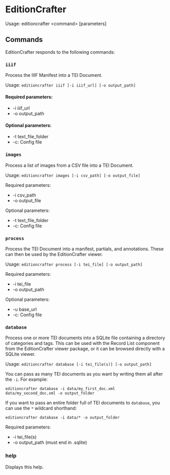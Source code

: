 # EditionCrafter

Usage: editioncrafter \<command\> [parameters]

## Commands

EditionCrafter responds to the following commands:

### `iiif`

Process the IIIF Manifest into a TEI Document.

Usage: `editioncrafter iiif [-i iiif_url] [-o output_path]`

#### Required parameters:
* -i iiif_url
* -o output_path

#### Optional parameters:
* -t text_file_folder
* -c: Config file

### `images`

Process a list of images from a CSV file into a TEI Document.

Usage: `editioncrafter images [-i csv_path] [-o output_file]`

Required parameters:
* -i csv_path
* -o output_file

Optional parameters:
* -t text_file_folder
* -c: Config file

### `process`

Process the TEI Document into a manifest, partials, and annotations. These can then be used by the EditionCrafter viewer.

Usage: `editioncrafter process [-i tei_file] [-o output_path]`

Required parameters:
* -i tei_file
* -o output_path

Optional parameters:
* -u base_url
* -c: Config file

### `database`

Process one or more TEI documents into a SQLite file containing a directory of categories and tags. This can be used with the Record List component from the EditionCrafter viewer package, or it can be browsed directly with a SQLite viewer.

Usage: `editioncrafter database [-i tei_file(s)] [-o output_path]`

You can pass as many TEI documents as you want by writing them all after the `-i`. For example:

`editioncrafter database -i data/my_first_doc.xml data/my_second_doc.xml -o output_folder`

If you want to pass an entire folder full of TEI documents to `database`, you can use the `*` wildcard shorthand:

`editioncrafter database -i data/* -o output_folder`

Required parameters:
* -i tei_file(s)
* -o output_path (must end in .sqlite)

### help

Displays this help.
